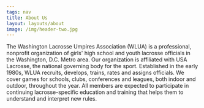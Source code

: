```yaml
---
tags: nav
title: About Us
layout: layouts/about
image: /img/header-two.jpg
---
```

The Washington Lacrosse Umpires Association (WLUA) is a professional, nonprofit organization of girls' high school and youth lacrosse officials in the Washington, D.C. Metro area.  Our organization is affiliated with USA Lacrosse, the national governing body for the sport.  Established in the early 1980s, WLUA recruits, develops, trains, rates and assigns officials.  We cover games for schools, clubs, conferences and leagues, both indoor and outdoor, throughout the year.  All members are expected to participate in continuing lacrosse-specific education and training that helps them to understand and interpret new rules.
